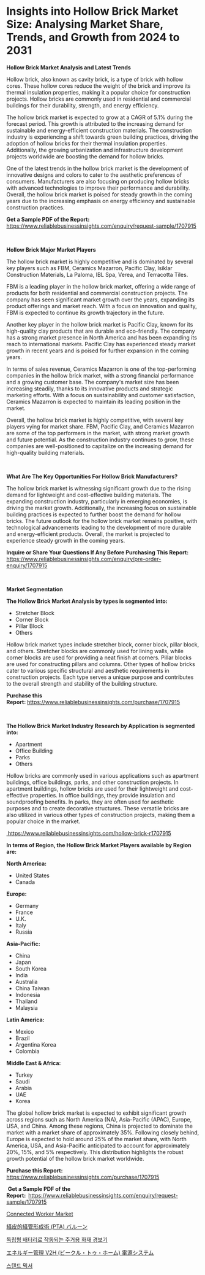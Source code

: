 <p><h1>Insights into Hollow Brick Market Size: Analysing Market Share, Trends, and Growth from 2024 to 2031</h1></p><p><strong>Hollow Brick Market Analysis and Latest Trends</strong></p>
<p><p>Hollow brick, also known as cavity brick, is a type of brick with hollow cores. These hollow cores reduce the weight of the brick and improve its thermal insulation properties, making it a popular choice for construction projects. Hollow bricks are commonly used in residential and commercial buildings for their durability, strength, and energy efficiency.</p><p>The hollow brick market is expected to grow at a CAGR of 5.1% during the forecast period. This growth is attributed to the increasing demand for sustainable and energy-efficient construction materials. The construction industry is experiencing a shift towards green building practices, driving the adoption of hollow bricks for their thermal insulation properties. Additionally, the growing urbanization and infrastructure development projects worldwide are boosting the demand for hollow bricks.</p><p>One of the latest trends in the hollow brick market is the development of innovative designs and colors to cater to the aesthetic preferences of consumers. Manufacturers are also focusing on producing hollow bricks with advanced technologies to improve their performance and durability. Overall, the hollow brick market is poised for steady growth in the coming years due to the increasing emphasis on energy efficiency and sustainable construction practices.</p></p>
<p><strong>Get a Sample PDF of the Report:&nbsp;</strong> <a href="https://www.reliablebusinessinsights.com/enquiry/request-sample/1707915">https://www.reliablebusinessinsights.com/enquiry/request-sample/1707915</a></p>
<p>&nbsp;</p>
<p><strong>Hollow Brick Major Market Players</strong></p>
<p><p>The hollow brick market is highly competitive and is dominated by several key players such as FBM, Ceramics Mazarron, Pacific Clay, Isiklar Construction Materials, La Paloma, IBL Spa, Verea, and Terracotta Tiles. </p><p>FBM is a leading player in the hollow brick market, offering a wide range of products for both residential and commercial construction projects. The company has seen significant market growth over the years, expanding its product offerings and market reach. With a focus on innovation and quality, FBM is expected to continue its growth trajectory in the future.</p><p>Another key player in the hollow brick market is Pacific Clay, known for its high-quality clay products that are durable and eco-friendly. The company has a strong market presence in North America and has been expanding its reach to international markets. Pacific Clay has experienced steady market growth in recent years and is poised for further expansion in the coming years.</p><p>In terms of sales revenue, Ceramics Mazarron is one of the top-performing companies in the hollow brick market, with a strong financial performance and a growing customer base. The company's market size has been increasing steadily, thanks to its innovative products and strategic marketing efforts. With a focus on sustainability and customer satisfaction, Ceramics Mazarron is expected to maintain its leading position in the market.</p><p>Overall, the hollow brick market is highly competitive, with several key players vying for market share. FBM, Pacific Clay, and Ceramics Mazarron are some of the top performers in the market, with strong market growth and future potential. As the construction industry continues to grow, these companies are well-positioned to capitalize on the increasing demand for high-quality building materials.</p></p>
<p>&nbsp;</p>
<p><strong>What Are The Key Opportunities For Hollow Brick Manufacturers?</strong></p>
<p><p>The hollow brick market is witnessing significant growth due to the rising demand for lightweight and cost-effective building materials. The expanding construction industry, particularly in emerging economies, is driving the market growth. Additionally, the increasing focus on sustainable building practices is expected to further boost the demand for hollow bricks. The future outlook for the hollow brick market remains positive, with technological advancements leading to the development of more durable and energy-efficient products. Overall, the market is projected to experience steady growth in the coming years.</p></p>
<p><strong>Inquire or Share Your Questions If Any Before Purchasing This Report:</strong> <a href="https://www.reliablebusinessinsights.com/enquiry/pre-order-enquiry/1707915">https://www.reliablebusinessinsights.com/enquiry/pre-order-enquiry/1707915</a></p>
<p>&nbsp;</p>
<p><strong>Market Segmentation</strong></p>
<p><strong>The Hollow Brick Market Analysis by types is segmented into:</strong></p>
<p><ul><li>Stretcher Block</li><li>Corner Block</li><li>Pillar Block</li><li>Others</li></ul></p>
<p><p>Hollow brick market types include stretcher block, corner block, pillar block, and others. Stretcher blocks are commonly used for lining walls, while corner blocks are used for providing a neat finish at corners. Pillar blocks are used for constructing pillars and columns. Other types of hollow bricks cater to various specific structural and aesthetic requirements in construction projects. Each type serves a unique purpose and contributes to the overall strength and stability of the building structure.</p></p>
<p><strong>Purchase this Report:&nbsp;</strong><a href="https://www.reliablebusinessinsights.com/purchase/1707915">https://www.reliablebusinessinsights.com/purchase/1707915</a></p>
<p>&nbsp;</p>
<p><strong>The Hollow Brick Market Industry Research by Application is segmented into:</strong></p>
<p><ul><li>Apartment</li><li>Office Building</li><li>Parks</li><li>Others</li></ul></p>
<p><p>Hollow bricks are commonly used in various applications such as apartment buildings, office buildings, parks, and other construction projects. In apartment buildings, hollow bricks are used for their lightweight and cost-effective properties. In office buildings, they provide insulation and soundproofing benefits. In parks, they are often used for aesthetic purposes and to create decorative structures. These versatile bricks are also utilized in various other types of construction projects, making them a popular choice in the market.</p></p>
<p><a href="https://www.reliablebusinessinsights.com/hollow-brick-r1707915">&nbsp;https://www.reliablebusinessinsights.com/hollow-brick-r1707915</a></p>
<p><strong>In terms of Region, the Hollow Brick Market Players available by Region are:</strong></p>
<p>
    <p> <strong> North America: </strong>
        <ul>
            <li>United States</li>
            <li>Canada</li>
        </ul>
        </p> 
    <p> <strong> Europe: </strong>
        <ul>
            <li>Germany</li>
            <li>France</li>
            <li>U.K.</li>
            <li>Italy</li>
            <li>Russia</li>
        </ul>
        </p> 
    <p> <strong> Asia-Pacific: </strong>
        <ul>
            <li>China</li>
            <li>Japan</li>
            <li>South Korea</li>
            <li>India</li>
            <li>Australia</li>
            <li>China Taiwan</li>
            <li>Indonesia</li>
            <li>Thailand</li>
            <li>Malaysia</li>
        </ul>
        </p> 
    <p> <strong> Latin America: </strong>
        <ul>
            <li>Mexico</li>
            <li>Brazil</li>
            <li>Argentina Korea</li>
            <li>Colombia</li>
        </ul>
        </p> 
    <p> <strong> Middle East & Africa: </strong>
        <ul>
            <li>Turkey</li>
            <li>Saudi</li>
            <li>Arabia</li>
            <li>UAE</li>
            <li>Korea</li>
        </ul>
    </p>
    </p>
<p><p>The global hollow brick market is expected to exhibit significant growth across regions such as North America (NA), Asia-Pacific (APAC), Europe, USA, and China. Among these regions, China is projected to dominate the market with a market share of approximately 35%. Following closely behind, Europe is expected to hold around 25% of the market share, with North America, USA, and Asia-Pacific anticipated to account for approximately 20%, 15%, and 5% respectively. This distribution highlights the robust growth potential of the hollow brick market worldwide.</p></p>
<p><strong>Purchase this Report: </strong><a href="https://www.reliablebusinessinsights.com/purchase/1707915">https://www.reliablebusinessinsights.com/purchase/1707915</a></p>
<p>&nbsp;<strong>Get a Sample PDF of the Report:&nbsp;&nbsp;</strong><a href="https://www.reliablebusinessinsights.com/enquiry/request-sample/1707915">https://www.reliablebusinessinsights.com/enquiry/request-sample/1707915</a></p>
<p><strong></strong></p>
<p><p><a href="https://github.com/theanastasiyah/Market-Research-Report-List-1/blob/main/connected-worker-market.md">Connected Worker Market</a></p><p><a href="https://github.com/nxboeu02965442/Market-Research-Report-List-3/blob/main/480992590656.md">経皮的経管形成術 (PTA) バルーン</a></p><p><a href="https://github.com/victorsharp87978/Market-Research-Report-List-1/blob/main/3217311129444.md">독립형 배터리로 작동되는 주거용 화재 경보기</a></p><p><a href="https://github.com/moulafa/Market-Research-Report-List-2/blob/main/321549896562.md">エネルギー管理 V2H (ビークル・トゥ・ホーム) 電源システム</a></p><p><a href="https://github.com/PercyHagernes9778/Market-Research-Report-List-2/blob/main/8251379129443.md">스탠드 믹서</a></p></p>